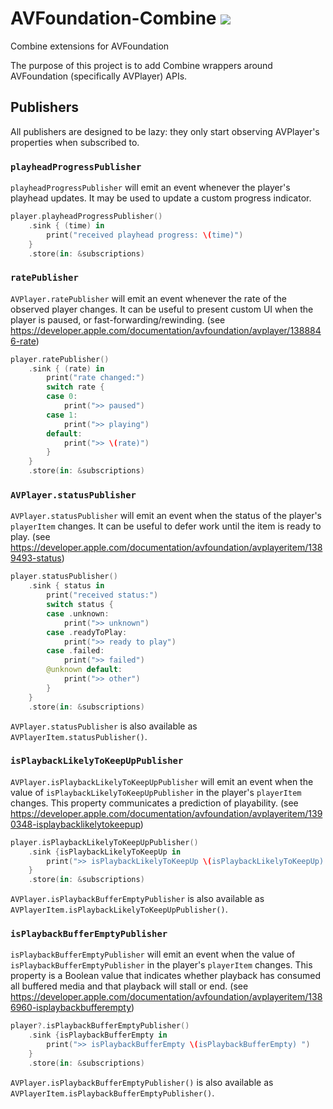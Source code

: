 # AVFoundation-Combine ![](https://app.bitrise.io/app/eb242bc1129ada7c/status.svg?token=ScMXJ8iAaPN9Ir9-wOGixQ&branch=master)
Combine extensions for AVFoundation

The purpose of this project is to add Combine wrappers around AVFoundation (specifically AVPlayer) APIs.

## Publishers
All publishers are designed to be lazy: they only start observing AVPlayer's properties when subscribed to.

### `playheadProgressPublisher`
`playheadProgressPublisher` will emit an event whenever the player's playhead updates. It may be used to update a custom progress indicator.
```swift
player.playheadProgressPublisher()
    .sink { (time) in
        print("received playhead progress: \(time)")
    }
    .store(in: &subscriptions)
```

### `ratePublisher`
`AVPlayer.ratePublisher` will emit an event whenever the rate of the observed player changes. It can be useful to present custom UI when the player is paused, or fast-forwarding/rewinding. (see https://developer.apple.com/documentation/avfoundation/avplayer/1388846-rate)
```swift
player.ratePublisher()
    .sink { (rate) in
        print("rate changed:")
        switch rate {
        case 0:
            print(">> paused")
        case 1:
            print(">> playing")
        default:
            print(">> \(rate)")
        }
    }
    .store(in: &subscriptions)
```

### `AVPlayer.statusPublisher`
`AVPlayer.statusPublisher` will emit an event when the status of the player's `playerItem` changes. It can be useful to defer work until the item is ready to play. (see https://developer.apple.com/documentation/avfoundation/avplayeritem/1389493-status)

```swift
player.statusPublisher()
    .sink { status in
        print("received status:")
        switch status {
        case .unknown:
            print(">> unknown")
        case .readyToPlay:
            print(">> ready to play")
        case .failed:
            print(">> failed")
        @unknown default:
            print(">> other")
        }
    }
    .store(in: &subscriptions)
```

`AVPlayer.statusPublisher` is also available as `AVPlayerItem.statusPublisher()`.

### `isPlaybackLikelyToKeepUpPublisher`
`AVPlayer.isPlaybackLikelyToKeepUpPublisher` will emit an event when the value of `isPlaybackLikelyToKeepUpPublisher` in the player's `playerItem` changes. This property communicates a prediction of playability. (see https://developer.apple.com/documentation/avfoundation/avplayeritem/1390348-isplaybacklikelytokeepup)

```swift
player.isPlaybackLikelyToKeepUpPublisher()
    .sink {isPlaybackLikelyToKeepUp in
        print(">> isPlaybackLikelyToKeepUp \(isPlaybackLikelyToKeepUp) ")
    }
    .store(in: &subscriptions)
```

`AVPlayer.isPlaybackBufferEmptyPublisher` is also available as `AVPlayerItem.isPlaybackLikelyToKeepUpPublisher()`.

### `isPlaybackBufferEmptyPublisher`
`isPlaybackBufferEmptyPublisher` will emit an event when the value of `isPlaybackBufferEmptyPublisher` in the player's `playerItem` changes. This property is a Boolean value that indicates whether playback has consumed all buffered media and that playback will stall or end. (see https://developer.apple.com/documentation/avfoundation/avplayeritem/1386960-isplaybackbufferempty)

```swift
player?.isPlaybackBufferEmptyPublisher()
    .sink {isPlaybackBufferEmpty in
        print(">> isPlaybackBufferEmpty \(isPlaybackBufferEmpty) ")
    }
    .store(in: &subscriptions)
```

`AVPlayer.isPlaybackBufferEmptyPublisher()` is also available as `AVPlayerItem.isPlaybackBufferEmptyPublisher()`.
